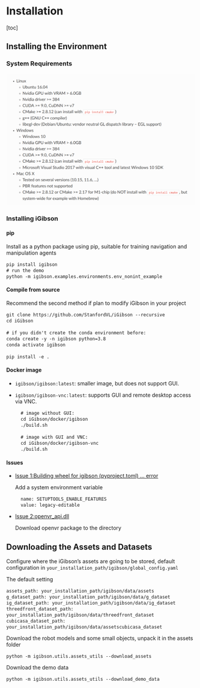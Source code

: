 # Installation

[toc]

## Installing the Environment

### System Requirements

![System Requirement](data/System%20Requirement.png)

### Installing iGibson

#### pip

Install as a python package using pip, suitable for training navigation and manipulation agents

    pip install igibson
    # run the demo
    python -m igibson.examples.environments.env_nonint_example

#### Compile from source

Recommend the second method if plan to modify iGibson in your project

    git clone https://github.com/StanfordVL/iGibson --recursive
    cd iGibson

    # if you didn't create the conda environment before:
    conda create -y -n igibson python=3.8
    conda activate igibson

    pip install -e .

#### Docker image

- `igibson/igibson:latest`: smaller image, but does not support GUI.
- `igibson/igibson-vnc:latest`: supports GUI and remote desktop access via VNC.

        # image without GUI:
        cd iGibson/docker/igibson
        ./build.sh

        # image with GUI and VNC:
        cd iGibson/docker/igibson-vnc
        ./build.sh

#### Issues

- [Issue 1:Building wheel for igibson (pyproject.toml) ... error](https://github.com/StanfordVL/iGibson/issues/245)

    Add a system environment variable

        name: SETUPTOOLS_ENABLE_FEATURES
        value: legacy-editable

- [Issue 2:openvr_api.dll](https://github.com/ValveSoftware/openvr/tree/master)

    Download openvr package to the directory

## Downloading the Assets and Datasets

Configure where the iGibson’s assets are going to be stored, default configuration in `your_installation_path/igibson/global_config.yaml`

The default setting

    assets_path: your_installation_path/igibson/data/assets
    g_dataset_path: your_installation_path/igibson/data/g_dataset
    ig_dataset_path: your_installation_path/igibson/data/ig_dataset
    threedfront_dataset_path: your_installation_path/igibson/data/threedfront_dataset
    cubicasa_dataset_path: your_installation_path/igibson/data/assetscubicasa_dataset

Download the robot models and some small objects, unpack it in the assets folder

    python -m igibson.utils.assets_utils --download_assets

Download the demo data

    python -m igibson.utils.assets_utils --download_demo_data